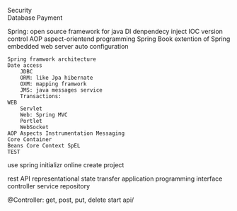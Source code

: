 Security        
Database
Payment


Spring:
    open source framework for java
        DI denpendecy inject
        IOC version control
        AOP aspect-orientend programming
    Spring Book extention of Spring
        embedded web server
        auto configuration

    Spring framwork architecture
    Date access
        JDBC
        ORM: like Jpa hibernate
        OXM: mapping framwork
        JMS: java messages service
        Transactions:
    WEB
        Servlet
        Web: Spring MVC
        Portlet
        WebSocket
    AOP Aspects Instrumentation Messaging
    Core Container
    Beans Core Context SpEL
    TEST

use spring initializr online create project

rest API
    representational state transfer application programming interface
    controller service repository

@Controller:
    get, post, put, delete
    start api/


